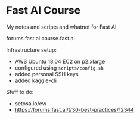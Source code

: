 # Fast AI Course

My notes and scripts and whatnot for Fast AI

forums.fast.ai
course.fast.ai

Infrastructure setup:

- AWS Ubuntu 18.04 EC2 on p2.xlarge
- configured using `scripts/config.sh`
- added personal SSH keys
- added kaggle-cli


Stuff to do:
- setosa.io/ev/
- https://forums.fast.ai/t/30-best-practices/12344
